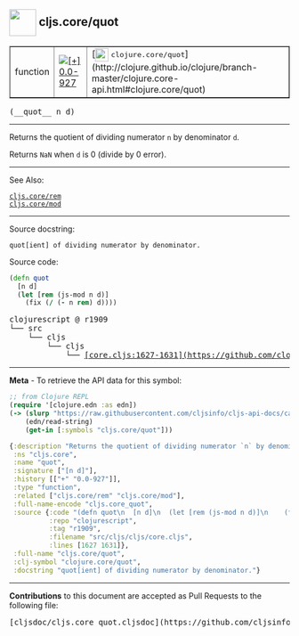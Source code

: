 ## <img width="48px" valign="middle" src="http://i.imgur.com/Hi20huC.png"> cljs.core/quot

 <table border="1">
<tr>

<td>function</td>
<td><a href="https://github.com/cljsinfo/cljs-api-docs/tree/0.0-927"><img valign="middle" alt="[+] 0.0-927" src="https://img.shields.io/badge/+-0.0--927-lightgrey.svg"></a> </td>
<td>
[<img height="24px" valign="middle" src="http://i.imgur.com/1GjPKvB.png"> <samp>clojure.core/quot</samp>](http://clojure.github.io/clojure/branch-master/clojure.core-api.html#clojure.core/quot)
</td>
</tr>
</table>

 <samp>
(__quot__ n d)<br>
</samp>

---

Returns the quotient of dividing numerator `n` by denominator `d`.

Returns `NaN` when `d` is 0 (divide by 0 error).

---


See Also:

[`cljs.core/rem`](cljs.core_rem.md)<br>
[`cljs.core/mod`](cljs.core_mod.md)<br>

---

Source docstring:

```
quot[ient] of dividing numerator by denominator.
```

Source code:

```clj
(defn quot
  [n d]
  (let [rem (js-mod n d)]
    (fix (/ (- n rem) d))))
```

 <pre>
clojurescript @ r1909
└── src
    └── cljs
        └── cljs
            └── <ins>[core.cljs:1627-1631](https://github.com/clojure/clojurescript/blob/r1909/src/cljs/cljs/core.cljs#L1627-L1631)</ins>
</pre>


---

__Meta__ - To retrieve the API data for this symbol:

```clj
;; from Clojure REPL
(require '[clojure.edn :as edn])
(-> (slurp "https://raw.githubusercontent.com/cljsinfo/cljs-api-docs/catalog/cljs-api.edn")
    (edn/read-string)
    (get-in [:symbols "cljs.core/quot"]))
```

```clj
{:description "Returns the quotient of dividing numerator `n` by denominator `d`.\n\nReturns `NaN` when `d` is 0 (divide by 0 error).",
 :ns "cljs.core",
 :name "quot",
 :signature ["[n d]"],
 :history [["+" "0.0-927"]],
 :type "function",
 :related ["cljs.core/rem" "cljs.core/mod"],
 :full-name-encode "cljs.core_quot",
 :source {:code "(defn quot\n  [n d]\n  (let [rem (js-mod n d)]\n    (fix (/ (- n rem) d))))",
          :repo "clojurescript",
          :tag "r1909",
          :filename "src/cljs/cljs/core.cljs",
          :lines [1627 1631]},
 :full-name "cljs.core/quot",
 :clj-symbol "clojure.core/quot",
 :docstring "quot[ient] of dividing numerator by denominator."}

```

---

__Contributions__ to this document are accepted as Pull Requests to the following file:

 <pre>
[cljsdoc/cljs.core_quot.cljsdoc](https://github.com/cljsinfo/cljs-api-docs/blob/master/cljsdoc/cljs.core_quot.cljsdoc)
</pre>

